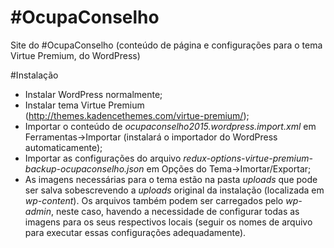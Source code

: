 # #OcupaConselho
Site do #OcupaConselho (conteúdo de página e configurações para o tema Virtue Premium, do WordPress) 

#Instalação
- Instalar WordPress normalmente;
- Instalar tema Virtue Premium (http://themes.kadencethemes.com/virtue-premium/);
- Importar o conteúdo de _ocupaconselho2015.wordpress.import.xml_ em Ferramentas->Importar (instalará o importador do WordPress automaticamente);
- Importar as configurações do arquivo _redux-options-virtue-premium-backup-ocupaconselho.json_ em Opções do Tema->Imortar/Exportar;
- As imagens necessárias para o tema estão na pasta _uploads_ que pode ser salva sobescrevendo a _uploads_ original da instalação (localizada em _wp-content_). Os arquivos também podem ser carregados pelo _wp-admin_, neste caso, havendo a necessidade de configurar todas as imagens para os seus respectivos locais (seguir os nomes de arquivo para executar essas configurações adequadamente).
